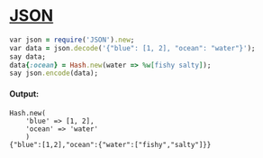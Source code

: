 [1]: http://rosettacode.org/wiki/JSON

# [JSON][1]

```ruby
var json = require('JSON').new;
var data = json.decode('{"blue": [1, 2], "ocean": "water"}');
say data;
data{:ocean} = Hash.new(water => %w[fishy salty]);
say json.encode(data);
```

#### Output:
```
Hash.new(
    'blue' => [1, 2],
    'ocean' => 'water'
    )
{"blue":[1,2],"ocean":{"water":["fishy","salty"]}}
```